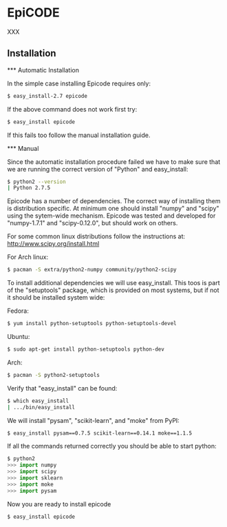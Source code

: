 EpiCODE
=======

XXX

Installation
------------


*** Automatic Installation

In the simple case installing Epicode requires only:

```bash
$ easy_install-2.7 epicode
```

If the above command does not work first try:

```bash
$ easy_install epicode
```

If this fails too follow the manual installation guide.


*** Manual 

Since the automatic installation procedure failed we have to make sure that we are running the correct 
version of "Python" and easy_install:

```bash
$ python2 --version
| Python 2.7.5
```

Epicode has a number of dependencies. The correct way of installing them is distribution specific.
At minimum one should install "numpy" and "scipy" using the sytem-wide mechanism. Epicode was 
tested and developed for "numpy-1.7.1" and "scipy-0.12.0", but should work on others.

For some common linux distributions follow the instructions at: http://www.scipy.org/install.html 

For Arch linux:

```bash
$ pacman -S extra/python2-numpy community/python2-scipy 
````

To install additional dependencies we will use easy_install. This toos is part of the "setuptools" package, 
which is provided on most systems, but if not it should be installed system wide:

Fedora: 

```bash
$ yum install python-setuptools python-setuptools-devel
```

Ubuntu:

```bash
$ sudo apt-get install python-setuptools python-dev
```

Arch:

```bash
$ pacman -S python2-setuptools
```

Verify that "easy_install" can be found:

```bash
$ which easy_install
| .../bin/easy_install
```
We will install "pysam", "scikit-learn", and "moke" from PyPI:

```bash
$ easy_install pysam==0.7.5 scikit-learn==0.14.1 moke==1.1.5
```

If all the commands returned correctly you should be able to start python:

```python
$ python2
>>> import numpy
>>> import scipy
>>> import sklearn
>>> import moke
>>> import pysam
```

Now you are ready to install epicode

```bash
$ easy_install epicode
```
